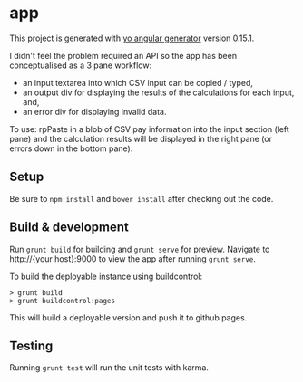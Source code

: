 # app

This project is generated with [yo angular generator](https://github.com/yeoman/generator-angular)
version 0.15.1.

I didn't feel the problem required an API so the app has been conceptualised as a 3 pane workflow: 
* an input textarea into which CSV input can be copied / typed, 
* an output div for displaying the results of the calculations for each input, and,
* an error div for displaying invalid data. 

To use: rpPaste in a blob of CSV pay information into the input section (left pane) and the calculation results will be displayed in the right pane (or errors down in the bottom pane).

## Setup

Be sure to `npm install` and `bower install` after checking out the code.

## Build & development

Run `grunt build` for building and `grunt serve` for preview. Navigate to http://{your host}:9000 to view the app after running `grunt serve`.

To build the deployable instance using buildcontrol:
```
> grunt build
> grunt buildcontrol:pages
```

This will build a deployable version and push it to github pages.

## Testing

Running `grunt test` will run the unit tests with karma.
